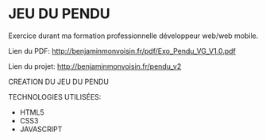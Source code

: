# JEU DU PENDU
Exercice durant ma formation professionnelle développeur web/web mobile.

Lien du PDF: http://benjaminmonvoisin.fr/pdf/Exo_Pendu_VG_V1.0.pdf

Lien du projet: http://benjaminmonvoisin.fr/pendu_v2

CREATION DU JEU DU PENDU

TECHNOLOGIES UTILISÉES:

* HTML5
* CSS3
* JAVASCRIPT
